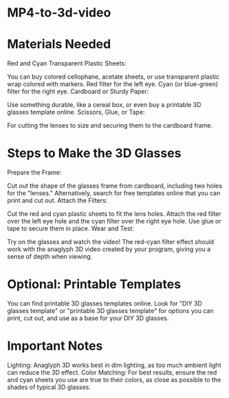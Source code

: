 # MP4-to-3d-video

# Materials Needed
Red and Cyan Transparent Plastic Sheets:

You can buy colored cellophane, acetate sheets, or use transparent plastic wrap colored with markers.
Red filter for the left eye.
Cyan (or blue-green) filter for the right eye.
Cardboard or Sturdy Paper:

Use something durable, like a cereal box, or even buy a printable 3D glasses template online.
Scissors, Glue, or Tape:

For cutting the lenses to size and securing them to the cardboard frame.
# Steps to Make the 3D Glasses
Prepare the Frame:

Cut out the shape of the glasses frame from cardboard, including two holes for the "lenses." Alternatively, search for free templates online that you can print and cut out.
Attach the Filters:

Cut the red and cyan plastic sheets to fit the lens holes.
Attach the red filter over the left eye hole and the cyan filter over the right eye hole.
Use glue or tape to secure them in place.
Wear and Test:

Try on the glasses and watch the video! The red-cyan filter effect should work with the anaglyph 3D video created by your program, giving you a sense of depth when viewing.
# Optional: Printable Templates
You can find printable 3D glasses templates online. Look for "DIY 3D glasses template" or "printable 3D glasses template" for options you can print, cut out, and use as a base for your DIY 3D glasses.

# Important Notes
Lighting: Anaglyph 3D works best in dim lighting, as too much ambient light can reduce the 3D effect.
Color Matching: For best results, ensure the red and cyan sheets you use are true to their colors, as close as possible to the shades of typical 3D glasses.
